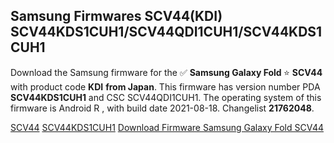 <h2>Samsung Firmwares SCV44(KDI) SCV44KDS1CUH1/SCV44QDI1CUH1/SCV44KDS1CUH1</h2>
Download the Samsung firmware for the ✅ <strong>Samsung Galaxy Fold </strong> ⭐ <strong>SCV44</strong> with product code <strong>KDI</strong> <strong> from Japan</strong>. This firmware has version number PDA <strong>SCV44KDS1CUH1</strong> and CSC SCV44QDI1CUH1. The operating system of this firmware is Android R , with build date 2021-08-18. Changelist <strong>21762048</strong>.


[SCV44](https://samfirm.shop/samsung/model/SCV44)
[SCV44KDS1CUH1](https://samfirm.shop/samsung/pda/SCV44KDS1CUH1)
[Download Firmware Samsung Galaxy Fold SCV44](https://samfirm.shop/samsung/firmware/453637)
